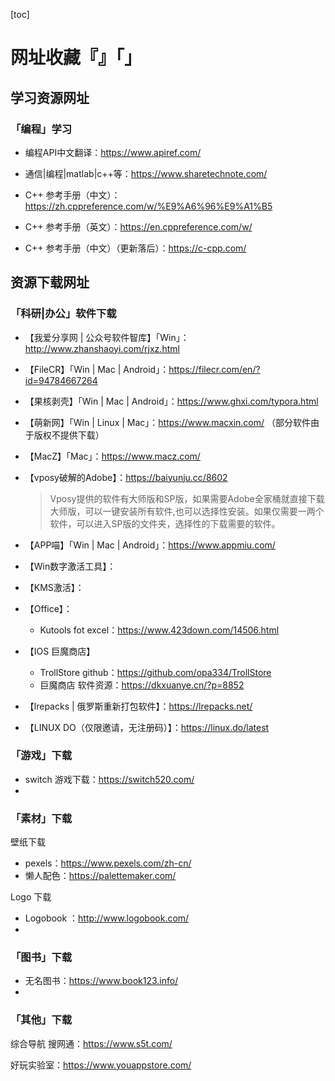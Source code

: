 [toc]

# 网址收藏『』「」

## 学习资源网址

### 「编程」学习

* 编程API中文翻译：https://www.apiref.com/

* 通信|编程|matlab|c++等：https://www.sharetechnote.com/

* C++ 参考手册（中文）：https://zh.cppreference.com/w/%E9%A6%96%E9%A1%B5

* C++ 参考手册（英文）：https://en.cppreference.com/w/

* C++ 参考手册（中文）（更新落后）：https://c-cpp.com/







## 资源下载网址

### 「科研|办公」软件下载

* 【我爱分享网 | 公众号软件智库】「Win」：http://www.zhanshaoyi.com/rjxz.html

* 【FileCR】「Win | Mac | Android」：https://filecr.com/en/?id=94784667264

* 【果核剥壳】「Win | Mac | Android」：https://www.ghxi.com/typora.html

* 【萌新网】「Win | Linux | Mac」：https://www.macxin.com/ （部分软件由于版权不提供下载）

* 【MacZ】「Mac」：https://www.macz.com/

* 【vposy破解的Adobe】：https://baiyunju.cc/8602

  >Vposy提供的软件有大师版和SP版，如果需要Adobe全家桶就直接下载大师版，可以一键安装所有软件,也可以选择性安装。如果仅需要一两个软件，可以进入SP版的文件夹，选择性的下载需要的软件。

* 【APP喵】「Win | Mac | Android」：https://www.appmiu.com/

* 【Win数字激活工具】： 

* 【KMS激活】：

* 【Office】：

  * Kutools fot excel：https://www.423down.com/14506.html

* 【IOS 巨魔商店】

  * TrollStore github：https://github.com/opa334/TrollStore
  * 巨魔商店 软件资源：https://dkxuanye.cn/?p=8852

* 【lrepacks | 俄罗斯重新打包软件】：https://lrepacks.net/

* 【LINUX DO（仅限邀请，无注册码）】：https://linux.do/latest



### 「游戏」下载

* switch 游戏下载：https://switch520.com/
* 



### 「素材」下载

壁纸下载

* pexels：https://www.pexels.com/zh-cn/
* 懒人配色：https://palettemaker.com/

Logo 下载

* Logobook ：http://www.logobook.com/
* 



### 「图书」下载

* 无名图书：https://www.book123.info/
* 





### 「其他」下载

综合导航
搜网通：https://www.s5t.com/

好玩实验室：https://www.youappstore.com/
